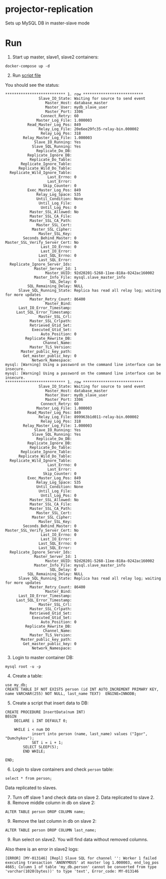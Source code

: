 # projector-replication

Sets up MySQL DB in master-slave mode

# Run
1. Start up master, slave1, slave2 containers:
```shell
docker-compose up -d
```
2. Run [script file](./build.sh)

You should see the status:
```
*************************** 1. row ***************************
               Slave_IO_State: Waiting for source to send event
                  Master_Host: database_master
                  Master_User: mydb_slave_user
                  Master_Port: 3306
                Connect_Retry: 60
              Master_Log_File: 1.000003
          Read_Master_Log_Pos: 849
               Relay_Log_File: 20e6ee29fc35-relay-bin.000002
                Relay_Log_Pos: 318
        Relay_Master_Log_File: 1.000003
             Slave_IO_Running: Yes
            Slave_SQL_Running: Yes
              Replicate_Do_DB: 
          Replicate_Ignore_DB: 
           Replicate_Do_Table: 
       Replicate_Ignore_Table: 
      Replicate_Wild_Do_Table: 
  Replicate_Wild_Ignore_Table: 
                   Last_Errno: 0
                   Last_Error: 
                 Skip_Counter: 0
          Exec_Master_Log_Pos: 849
              Relay_Log_Space: 535
              Until_Condition: None
               Until_Log_File: 
                Until_Log_Pos: 0
           Master_SSL_Allowed: No
           Master_SSL_CA_File: 
           Master_SSL_CA_Path: 
              Master_SSL_Cert: 
            Master_SSL_Cipher: 
               Master_SSL_Key: 
        Seconds_Behind_Master: 0
Master_SSL_Verify_Server_Cert: No
                Last_IO_Errno: 0
                Last_IO_Error: 
               Last_SQL_Errno: 0
               Last_SQL_Error: 
  Replicate_Ignore_Server_Ids: 
             Master_Server_Id: 1
                  Master_UUID: 92d20201-5268-11ee-818a-0242ac160002
             Master_Info_File: mysql.slave_master_info
                    SQL_Delay: 0
          SQL_Remaining_Delay: NULL
      Slave_SQL_Running_State: Replica has read all relay log; waiting for more updates
           Master_Retry_Count: 86400
                  Master_Bind: 
      Last_IO_Error_Timestamp: 
     Last_SQL_Error_Timestamp: 
               Master_SSL_Crl: 
           Master_SSL_Crlpath: 
           Retrieved_Gtid_Set: 
            Executed_Gtid_Set: 
                Auto_Position: 0
         Replicate_Rewrite_DB: 
                 Channel_Name: 
           Master_TLS_Version: 
       Master_public_key_path: 
        Get_master_public_key: 0
            Network_Namespace: 
mysql: [Warning] Using a password on the command line interface can be insecure.
mysql: [Warning] Using a password on the command line interface can be insecure.
*************************** 1. row ***************************
               Slave_IO_State: Waiting for source to send event
                  Master_Host: database_master
                  Master_User: mydb_slave_user
                  Master_Port: 3306
                Connect_Retry: 60
              Master_Log_File: 1.000003
          Read_Master_Log_Pos: 849
               Relay_Log_File: 899963b1d011-relay-bin.000002
                Relay_Log_Pos: 318
        Relay_Master_Log_File: 1.000003
             Slave_IO_Running: Yes
            Slave_SQL_Running: Yes
              Replicate_Do_DB: 
          Replicate_Ignore_DB: 
           Replicate_Do_Table: 
       Replicate_Ignore_Table: 
      Replicate_Wild_Do_Table: 
  Replicate_Wild_Ignore_Table: 
                   Last_Errno: 0
                   Last_Error: 
                 Skip_Counter: 0
          Exec_Master_Log_Pos: 849
              Relay_Log_Space: 535
              Until_Condition: None
               Until_Log_File: 
                Until_Log_Pos: 0
           Master_SSL_Allowed: No
           Master_SSL_CA_File: 
           Master_SSL_CA_Path: 
              Master_SSL_Cert: 
            Master_SSL_Cipher: 
               Master_SSL_Key: 
        Seconds_Behind_Master: 0
Master_SSL_Verify_Server_Cert: No
                Last_IO_Errno: 0
                Last_IO_Error: 
               Last_SQL_Errno: 0
               Last_SQL_Error: 
  Replicate_Ignore_Server_Ids: 
             Master_Server_Id: 1
                  Master_UUID: 92d20201-5268-11ee-818a-0242ac160002
             Master_Info_File: mysql.slave_master_info
                    SQL_Delay: 0
          SQL_Remaining_Delay: NULL
      Slave_SQL_Running_State: Replica has read all relay log; waiting for more updates
           Master_Retry_Count: 86400
                  Master_Bind: 
      Last_IO_Error_Timestamp: 
     Last_SQL_Error_Timestamp: 
               Master_SSL_Crl: 
           Master_SSL_Crlpath: 
           Retrieved_Gtid_Set: 
            Executed_Gtid_Set: 
                Auto_Position: 0
         Replicate_Rewrite_DB: 
                 Channel_Name: 
           Master_TLS_Version: 
       Master_public_key_path: 
        Get_master_public_key: 0
            Network_Namespace:
```

3. Login to master container DB:

```shell
mysql root -u -p
```

4. Create a table:

```mysql
use my_db;
CREATE TABLE IF NOT EXISTS person (id INT AUTO_INCREMENT PRIMARY KEY, name VARCHAR(255) NOT NULL, last_name TEXT)  ENGINE=INNODB;
```

5. Create a script that insert data to DB:
```mysql
CREATE PROCEDURE InsertData(num INT)
BEGIN
    DECLARE i INT DEFAULT 0;

    WHILE i < num DO
            insert into person (name, last_name) values ("Igor", "Dumchykov");
            SET i = i + 1;
        SELECT SLEEP(5);
        END WHILE;

END;
```

6. Login to slave containers and check `person` table:
```mysql
select * from person;
```

Data replicated to slaves.

7. Turn off slave 1 and check data on slave 2. Data replicated to slave 2.
8. Remove middle column in db on slave 2:
```mysql
ALTER TABLE person DROP COLUMN name;
```
9. Remove the last column in db on slave 2:
```mysql
ALTER TABLE person DROP COLUMN last_name;
```

9. Run select on slave2. You will find data without removed columns.

Also there is an error in slave2 logs:

`[ERROR] [MY-013146] [Repl] Slave SQL for channel '': Worker 1 failed executing transaction 'ANONYMOUS' at master log 1.000003, end_log_pos 4665; Column 1 of table 'my_db.person' cannot be converted from type 'varchar(1020(bytes))' to type 'text', Error_code: MY-013146`
